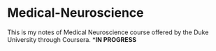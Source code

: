 # Medical-Neuroscience
This is my notes of Medical Neuroscience course offered by the Duke University through Coursera. ***IN PROGRESS**
